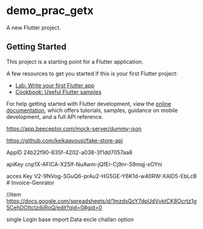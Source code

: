 # demo_prac_getx

A new Flutter project.

## Getting Started

This project is a starting point for a Flutter application.

A few resources to get you started if this is your first Flutter project:

- [Lab: Write your first Flutter app](https://docs.flutter.dev/get-started/codelab)
- [Cookbook: Useful Flutter samples](https://docs.flutter.dev/cookbook)

For help getting started with Flutter development, view the
[online documentation](https://docs.flutter.dev/), which offers tutorials,
samples, guidance on mobile development, and a full API reference.


https://app.beeceptor.com/mock-server/dummy-json

https://github.com/keikaavousi/fake-store-api


AppID
24b22f90-835f-4202-a038-3f1dd7057aa8

apiKey
cnp1X-AFICA-X25lf-NuAwm-jQfEr-Cj9nr-S9mqj-xOYni


acces Key
V2-9NVog-SGuQ6-prAu2-HG5GE-Y6K1d-w40RW-XAlD5-EbLcB
#   I n v o i c e - G e n r a t o r 
 


//item
https://docs.google.com/spreadsheets/d/1mzdsQcY7dpUdVvktCK8Ocrtz1g5CehDOItcIzdjjRoQ/edit?gid=0#gid=0


single Login base 
import Data excle
challan option